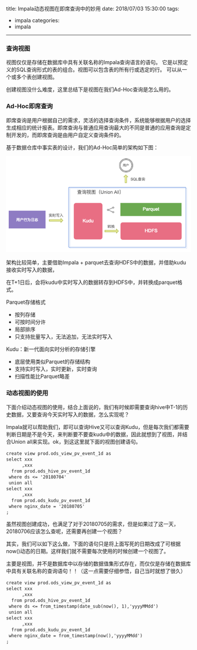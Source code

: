 title: Impala动态视图在即席查询中的妙用
date: 2018/07/03 15:30:00
tags:
- impala
categories:
- impala

---


### 查询视图

视图仅仅是存储在数据库中具有关联名称的Impala查询语言的语句。 它是以预定义的SQL查询形式的表的组合。视图可以包含表的所有行或选定的行。 可以从一个或多个表创建视图。

创建视图没什么难度，这里总结下是视图在我们Ad-Hoc查询是怎么用的。


<!--more-->


### Ad-Hoc即席查询

即席查询是用户根据自己的需求，灵活的选择查询条件，系统能够根据用户的选择生成相应的统计报表。即席查询与普通应用查询最大的不同是普通的应用查询是定制开发的，而即席查询是由用户自定义查询条件的。

基于数据仓库中事实表的设计，我们的Ad-Hoc简单的架构如下图：

![Ad-Hoc架构](/img/impala/ad-hoc-query.png)

架构比较简单，主要借助Impala + parquet去查询HDFS中的数据，并借助kudu接收实时写入的数据，

在T+1日后，会将kudu中实时写入的数据转存到HDFS中，并转换成parquet格式。

Parquet存储格式

- 按列存储
- 可按时间分许
- 局部排序
- 只支持批量写入，无法追加，无法实时写入

Kudu：新一代面向实时分析的存储引擎

- 底层使用类似Parquet的存储结构
- 支持实时写入，实时更新，实时查询
- 扫描性能比Parquet略差


### 动态视图的使用

下面介绍动态视图的使用，结合上面说的，我们有时候即需要查询hive中T-1的历史数据，又要查询今天实时写入的数据，怎么实现呢？

Impala就可以帮助我们，即可以查询Hive又可以查询Kudu，但是每次我们都需要判断日期是不是今天，来判断要不要查kudu中的数据，因此就想到了视图，并结合Union all来实现。ok，到这这里就下面的视图创建语句。

```
create view prod.ods_view_pv_event_1d as
select xxx
      ,xxx
  from prod.ods_hive_pv_event_1d
 where ds <= '20180704'
 union all
select xxx
      ,xxx
  from prod.ods_kudu_pv_event_1d
 where nginx_date = '20180705'
;
```

虽然视图创建成功，也满足了对于20180705的需求，但是如果过了这一天，20180706应该怎么查呢，还需要再创建一个视图？

其实，我们可以如下这么做，下面的语句只是将上面写死的日期改成了可根据now()动态的日期。这样我们就不需要每次使用的时候创建一个视图了。

主要是视图，并不是数据库中以存储的数据值集形式存在，而仅仅是存储在数据库中具有关联名称的查询语句！！（这一点需要仔细参悟，自己当时就想了很久）

```
create view prod.ods_view_pv_event_1d as
select xxx
      ,xxx
  from prod.ods_hive_pv_event_1d
 where ds <= from_timestamp(date_sub(now(), 1),'yyyyMMdd')
 union all
select xxx
      ,xxx
  from prod.ods_kudu_pv_event_1d
 where nginx_date = from_timestamp(now(),'yyyyMMdd')
;

```






